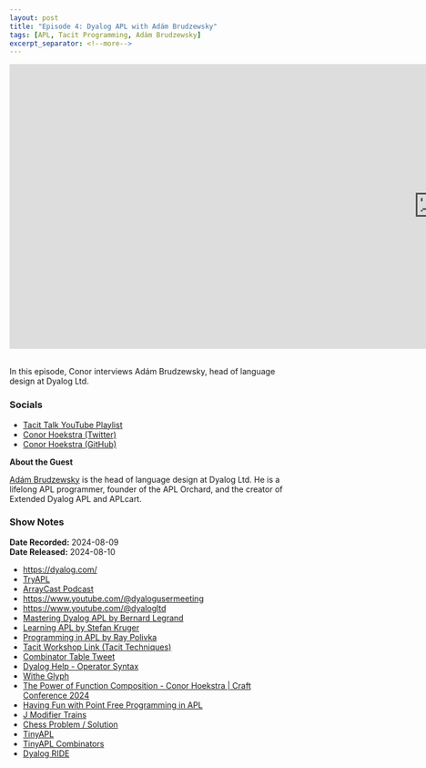 ```yaml
---
layout: post
title: "Episode 4: Dyalog APL with Adám Brudzewsky"
tags: [APL, Tacit Programming, Adám Brudzewsky]
excerpt_separator: <!--more-->
---
```


<center>
<iframe width="1500" height="500" src="https://www.youtube.com/embed/6LrQithKj8w?si=9q6mPBH8pumP_eIo"
                title="YouTube video player" frameborder="0"
                allow="accelerometer; autoplay; clipboard-write; encrypted-media; gyroscope; picture-in-picture; web-share"
                referrerpolicy="strict-origin-when-cross-origin" allowfullscreen></iframe>
</center>

<br>In this episode, Conor interviews Adám Brudzewsky, head of language design at Dyalog Ltd.

<!--more-->

### Socials

* [Tacit Talk YouTube Playlist](https://www.youtube.com/playlist?list=PLVFrD1dmDdvenJhYti3HomLRkC4_Y9AXA)
* [Conor Hoekstra (Twitter)](https://twitter.com/code_report)
* [Conor Hoekstra (GitHub)](https://github.com/codereport/)

**About the Guest**

[Adám Brudzewsky](https://x.com/a_brudz) is the head of language design at Dyalog Ltd. He is a lifelong APL programmer, founder of the APL Orchard, and the creator of Extended Dyalog APL and APLcart.

### Show Notes

**Date Recorded:** 2024-08-09 <br>
**Date Released:** 2024-08-10 <br>

* https://dyalog.com/
* [TryAPL](https://tryapl.org/)
* [ArrayCast Podcast](https://www.arraycast.com/) 
* https://www.youtube.com/@dyalogusermeeting
* https://www.youtube.com/@dyalogltd
* [Mastering Dyalog APL by Bernard Legrand](https://mastering.dyalog.com/README.html)
* [Learning APL by Stefan Kruger](https://xpqz.github.io/learnapl/intro.html)
* [Programming in APL by Ray Polivka](https://aplclass.com/book/)
* [Tacit Workshop Link (Tacit Techniques)](https://www.dyalog.com/uploads/conference/dyalog23/materials/SA2_TacitTechniques.pdf)
* [Combinator Table Tweet](https://x.com/code_report/status/1821907391794848206)
* [Dyalog Help - Operator Syntax](https://help.dyalog.com/latest/index.htm#Language/Primitive%20Operators/Operator%20Syntax.htm)
* [Withe Glyph](https://aplwiki.com/wiki/Withe)
* [The Power of Function Composition - Conor Hoekstra | Craft Conference 2024](https://www.youtube.com/watch?v=umb5vTP_g7c)
* [Having Fun with Point Free Programming in APL](https://www.youtube.com/watch?v=E_88uuwhdi4)
* [J Modifier Trains](https://code.jsoftware.com/wiki/Vocabulary/ModifierTrains)
* [Chess Problem / Solution](https://github.com/codereport/bqn-code/blob/main/pwc/281-2.bqn)
* [TinyAPL](https://tinyapl.rubenverg.com/)
* [TinyAPL Combinators](https://tinyapl.rubenverg.com/docs/info/combinators)
* [Dyalog RIDE](https://github.com/Dyalog/ride)
